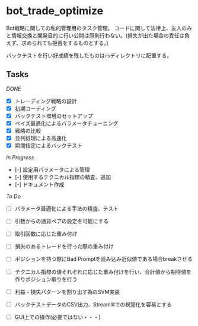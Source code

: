 # bot_trade_optimize
Bot戦略に関しての私的管理用のタスク管理。
コードに関して法律上、友人のみと情報交換と開発目的に行い公開は原則行わない。(損失が出た場合の責任は負えず、求められても拒否をするものとする。)

バックテストを行い好成績を残したものは`rs`ディレクトリに配置する。

## Tasks
*DONE*
- [x] トレーディング戦略の設計
- [x] 初期コーディング
- [x] バックテスト環境のセットアップ
- [x] ベイズ最適化によるパラメータチューニング
- [x] 戦略の比較
- [x] 並列処理による高速化
- [x] 期間指定によるバックテスト

*In Progress*
- [-] 設定用パラメータによる管理
- [-] 使用するテクニカル指標の精査、追加
- [-] ドキュメント作成

*To Do*
- [ ] パラメータ最適化による手法の精査、テスト
- [ ] 引数からの通貨ペアの設定を可能にする
- [ ] 取引回数に応じた重み付け
- [ ] 損失のあるトレードを行った際の重み付け
- [ ] ポジションを持つ際にBad Promptを読み込み近似値である場合breakさせる
- [ ] テクニカル指標の値それぞれに応じた重み付けを行い、合計値から期待値を作りポジション取りを行う
- [ ] 利益・損失パターンを割り出す為のSVM実装
- [ ] バックテストデータのCSV出力、Streamlitでの視覚化を容易とする
- [ ] GUI上での操作(必要ではない・・・)

